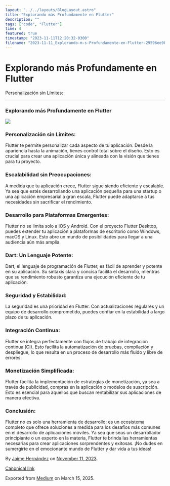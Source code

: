 ```yaml
---
layout: "../../layouts/BlogLayout.astro"
title: "Explorando más Profundamente en Flutter"
description: ""
tags: ["code", "Flutter"]
time: 4
featured: true
timestamp: "2023-11-11T12:20:32-0300"
filename: "2023-11-11_Explorando-m-s-Profundamente-en-Flutter-29596ee9bcb5"
---
```


Explorando más Profundamente en Flutter
=======================================

Personalización sin Límites:

* * *

### Explorando más Profundamente en Flutter

![](https://cdn-images-1.medium.com/max/800/0*3-8vsE73vr2Mi1-M.png)

### Personalización sin Límites:

Flutter te permite personalizar cada aspecto de tu aplicación. Desde la apariencia hasta la animación, tienes control total sobre el diseño. Esto es crucial para crear una aplicación única y alineada con la visión que tienes para tu proyecto.

### Escalabilidad sin Preocupaciones:

A medida que tu aplicación crece, Flutter sigue siendo eficiente y escalable. Ya sea que estés desarrollando una aplicación pequeña para una startup o una aplicación empresarial a gran escala, Flutter puede adaptarse a tus necesidades sin sacrificar el rendimiento.

### Desarrollo para Plataformas Emergentes:

Flutter no se limita solo a iOS y Android. Con el proyecto Flutter Desktop, puedes extender tu aplicación a plataformas de escritorio como Windows, macOS y Linux. Esto abre un mundo de posibilidades para llegar a una audiencia aún más amplia.

### Dart: Un Lenguaje Potente:

Dart, el lenguaje de programación de Flutter, es fácil de aprender y potente en su aplicación. Su sintaxis clara y concisa facilita el desarrollo, mientras que su rendimiento robusto garantiza una ejecución eficiente de tu aplicación.

### Seguridad y Estabilidad:

La seguridad es una prioridad en Flutter. Con actualizaciones regulares y un equipo de desarrollo comprometido, puedes confiar en la estabilidad a largo plazo de tu aplicación.

### Integración Continua:

Flutter se integra perfectamente con flujos de trabajo de integración continua (CI). Esto facilita la automatización de pruebas, compilación y despliegue, lo que resulta en un proceso de desarrollo más fluido y libre de errores.

### Monetización Simplificada:

Flutter facilita la implementación de estrategias de monetización, ya sea a través de publicidad, compras en la aplicación o modelos de suscripción. Esto es esencial para aquellos que buscan rentabilizar sus aplicaciones de manera efectiva.

### Conclusión:

Flutter no es solo una herramienta de desarrollo; es un ecosistema completo que ofrece soluciones a medida para los desafíos más comunes en el desarrollo de aplicaciones móviles. Ya sea que seas un desarrollador principiante o un experto en la materia, Flutter te brinda las herramientas necesarias para crear aplicaciones sorprendentes y exitosas. ¡No dudes en sumergirte en el emocionante mundo de Flutter y dar vida a tus ideas!

By [Jaime Hernández](https://medium.com/@devjaime) on [November 11, 2023](https://medium.com/p/29596ee9bcb5).

[Canonical link](https://medium.com/@devjaime/explorando-m%C3%A1s-profundamente-en-flutter-29596ee9bcb5)

Exported from [Medium](https://medium.com) on March 15, 2025.